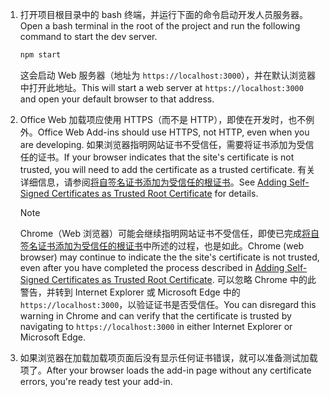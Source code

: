 1. <span data-ttu-id="62b01-101">打开项目根目录中的 bash 终端，并运行下面的命令启动开发人员服务器。</span><span class="sxs-lookup"><span data-stu-id="62b01-101">Open a bash terminal in the root of the project and run the following command to start the dev server.</span></span>

    ```bash
    npm start
    ```

    <span data-ttu-id="62b01-102">这会启动 Web 服务器（地址为 `https://localhost:3000`），并在默认浏览器中打开此地址。</span><span class="sxs-lookup"><span data-stu-id="62b01-102">This will start a web server at `https://localhost:3000` and open your default browser to that address.</span></span>

2. <span data-ttu-id="62b01-103">Office Web 加载项应使用 HTTPS（而不是 HTTP），即使在开发时，也不例外。</span><span class="sxs-lookup"><span data-stu-id="62b01-103">Office Web Add-ins should use HTTPS, not HTTP, even when you are developing.</span></span> <span data-ttu-id="62b01-104">如果浏览器指明网站证书不受信任，需要将证书添加为受信任的证书。</span><span class="sxs-lookup"><span data-stu-id="62b01-104">If your browser indicates that the site's certificate is not trusted, you will need to add the certificate as a trusted certificate.</span></span> <span data-ttu-id="62b01-105">有关详细信息，请参阅[将自签名证书添加为受信任的根证书](https://github.com/OfficeDev/generator-office/blob/master/src/docs/ssl.md)。</span><span class="sxs-lookup"><span data-stu-id="62b01-105">See [Adding Self-Signed Certificates as Trusted Root Certificate](https://github.com/OfficeDev/generator-office/blob/master/src/docs/ssl.md) for details.</span></span>

    > [!NOTE]
    > <span data-ttu-id="62b01-106">Chrome（Web 浏览器）可能会继续指明网站证书不受信任，即使已完成[将自签名证书添加为受信任的根证书](https://github.com/OfficeDev/generator-office/blob/master/src/docs/ssl.md)中所述的过程，也是如此。</span><span class="sxs-lookup"><span data-stu-id="62b01-106">Chrome (web browser) may continue to indicate the the site's certificate is not trusted, even after you have completed the process described in [Adding Self-Signed Certificates as Trusted Root Certificate](https://github.com/OfficeDev/generator-office/blob/master/src/docs/ssl.md).</span></span> <span data-ttu-id="62b01-107">可以忽略 Chrome 中的此警告，并转到 Internet Explorer 或 Microsoft Edge 中的 `https://localhost:3000`，以验证证书是否受信任。</span><span class="sxs-lookup"><span data-stu-id="62b01-107">You can disregard this warning in Chrome and can verify that the certificate is trusted by navigating to `https://localhost:3000` in either Internet Explorer or Microsoft Edge.</span></span> 

3. <span data-ttu-id="62b01-108">如果浏览器在加载加载项页面后没有显示任何证书错误，就可以准备测试加载项了。</span><span class="sxs-lookup"><span data-stu-id="62b01-108">After your browser loads the add-in page without any certificate errors, you're ready test your add-in.</span></span> 
